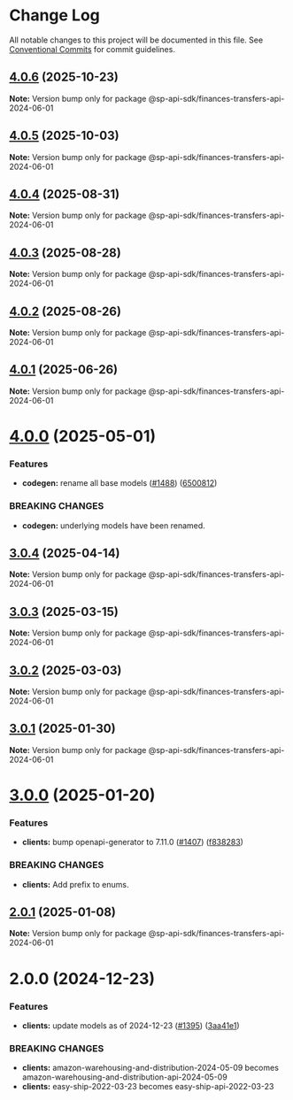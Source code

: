# Change Log

All notable changes to this project will be documented in this file.
See [Conventional Commits](https://conventionalcommits.org) for commit guidelines.

## [4.0.6](https://github.com/bizon/selling-partner-api-sdk/compare/@sp-api-sdk/finances-transfers-api-2024-06-01@4.0.5...@sp-api-sdk/finances-transfers-api-2024-06-01@4.0.6) (2025-10-23)

**Note:** Version bump only for package @sp-api-sdk/finances-transfers-api-2024-06-01

## [4.0.5](https://github.com/bizon/selling-partner-api-sdk/compare/@sp-api-sdk/finances-transfers-api-2024-06-01@4.0.4...@sp-api-sdk/finances-transfers-api-2024-06-01@4.0.5) (2025-10-03)

**Note:** Version bump only for package @sp-api-sdk/finances-transfers-api-2024-06-01

## [4.0.4](https://github.com/bizon/selling-partner-api-sdk/compare/@sp-api-sdk/finances-transfers-api-2024-06-01@4.0.3...@sp-api-sdk/finances-transfers-api-2024-06-01@4.0.4) (2025-08-31)

**Note:** Version bump only for package @sp-api-sdk/finances-transfers-api-2024-06-01

## [4.0.3](https://github.com/bizon/selling-partner-api-sdk/compare/@sp-api-sdk/finances-transfers-api-2024-06-01@4.0.2...@sp-api-sdk/finances-transfers-api-2024-06-01@4.0.3) (2025-08-28)

**Note:** Version bump only for package @sp-api-sdk/finances-transfers-api-2024-06-01

## [4.0.2](https://github.com/bizon/selling-partner-api-sdk/compare/@sp-api-sdk/finances-transfers-api-2024-06-01@4.0.1...@sp-api-sdk/finances-transfers-api-2024-06-01@4.0.2) (2025-08-26)

**Note:** Version bump only for package @sp-api-sdk/finances-transfers-api-2024-06-01

## [4.0.1](https://github.com/bizon/selling-partner-api-sdk/compare/@sp-api-sdk/finances-transfers-api-2024-06-01@4.0.0...@sp-api-sdk/finances-transfers-api-2024-06-01@4.0.1) (2025-06-26)

**Note:** Version bump only for package @sp-api-sdk/finances-transfers-api-2024-06-01

# [4.0.0](https://github.com/bizon/selling-partner-api-sdk/compare/@sp-api-sdk/finances-transfers-api-2024-06-01@3.0.4...@sp-api-sdk/finances-transfers-api-2024-06-01@4.0.0) (2025-05-01)

### Features

* **codegen:** rename all base models ([#1488](https://github.com/bizon/selling-partner-api-sdk/issues/1488)) ([6500812](https://github.com/bizon/selling-partner-api-sdk/commit/65008125692894a6ae5a307d05455626515cb321))

### BREAKING CHANGES

* **codegen:** underlying models have been renamed.

## [3.0.4](https://github.com/bizon/selling-partner-api-sdk/compare/@sp-api-sdk/finances-transfers-api-2024-06-01@3.0.3...@sp-api-sdk/finances-transfers-api-2024-06-01@3.0.4) (2025-04-14)

**Note:** Version bump only for package @sp-api-sdk/finances-transfers-api-2024-06-01

## [3.0.3](https://github.com/bizon/selling-partner-api-sdk/compare/@sp-api-sdk/finances-transfers-api-2024-06-01@3.0.2...@sp-api-sdk/finances-transfers-api-2024-06-01@3.0.3) (2025-03-15)

**Note:** Version bump only for package @sp-api-sdk/finances-transfers-api-2024-06-01

## [3.0.2](https://github.com/bizon/selling-partner-api-sdk/compare/@sp-api-sdk/finances-transfers-api-2024-06-01@3.0.1...@sp-api-sdk/finances-transfers-api-2024-06-01@3.0.2) (2025-03-03)

**Note:** Version bump only for package @sp-api-sdk/finances-transfers-api-2024-06-01

## [3.0.1](https://github.com/bizon/selling-partner-api-sdk/compare/@sp-api-sdk/finances-transfers-api-2024-06-01@3.0.0...@sp-api-sdk/finances-transfers-api-2024-06-01@3.0.1) (2025-01-30)

**Note:** Version bump only for package @sp-api-sdk/finances-transfers-api-2024-06-01

# [3.0.0](https://github.com/bizon/selling-partner-api-sdk/compare/@sp-api-sdk/finances-transfers-api-2024-06-01@2.0.1...@sp-api-sdk/finances-transfers-api-2024-06-01@3.0.0) (2025-01-20)

### Features

* **clients:** bump openapi-generator to 7.11.0 ([#1407](https://github.com/bizon/selling-partner-api-sdk/issues/1407)) ([f838283](https://github.com/bizon/selling-partner-api-sdk/commit/f838283172bb7acc895cdecadeddbe9879c07ba6))

### BREAKING CHANGES

* **clients:** Add prefix to enums.

## [2.0.1](https://github.com/bizon/selling-partner-api-sdk/compare/@sp-api-sdk/finances-transfers-api-2024-06-01@2.0.0...@sp-api-sdk/finances-transfers-api-2024-06-01@2.0.1) (2025-01-08)

**Note:** Version bump only for package @sp-api-sdk/finances-transfers-api-2024-06-01

# 2.0.0 (2024-12-23)

### Features

* **clients:** update models as of 2024-12-23 ([#1395](https://github.com/bizon/selling-partner-api-sdk/issues/1395)) ([3aa41e1](https://github.com/bizon/selling-partner-api-sdk/commit/3aa41e1a3dd9e7dd568f3ca5fa6de63c3f1b1ba1))

### BREAKING CHANGES

* **clients:** amazon-warehousing-and-distribution-2024-05-09 becomes amazon-warehousing-and-distribution-api-2024-05-09
* **clients:** easy-ship-2022-03-23 becomes easy-ship-api-2022-03-23
